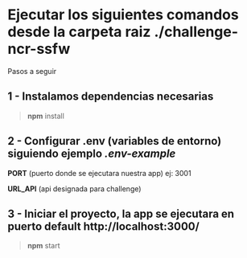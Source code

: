 # Ejecutar los siguientes comandos desde la carpeta raiz **./challenge-ncr-ssfw**
Pasos a seguir 

## 1 - Instalamos dependencias necesarias
> **npm** install

## 2 - Configurar .env (variables de entorno) siguiendo ejemplo *.env-example*

**PORT** (puerto donde se ejecutara nuestra app) ej: 3001

**URL_API** (api designada para challenge)

## 3 - Iniciar el proyecto, la app se ejecutara en puerto default http://localhost:3000/
> **npm** start